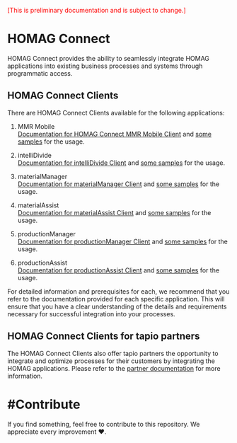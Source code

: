 <span style="color:red">[This is preliminary documentation and is subject to change.] </span>

# HOMAG Connect

HOMAG Connect provides the ability to seamlessly integrate HOMAG applications into existing business processes and systems through programmatic access.

## HOMAG Connect Clients

There are HOMAG Connect Clients available for the following applications:

1. MMR Mobile<br> 
   [Documentation for HOMAG Connect MMR Mobile Client](/Applications/MmrMobile/README.md) and [some samples](/Applications/MmrMobile/Samples/) for the usage.

2. intelliDivide <br> 
   [Documentation for intelliDivide Client](/Applications/IntelliDivide/Readme.md) and [some samples](/Applications/IntelliDivide/Samples/Readme.md) for the usage.

3. materialManager <br>
   [Documentation for materialManager Client](./Applications/MaterialManager/README.md) and [some samples](./Applications/MaterialManager/Samples/Readme.md) for the usage.

4. materialAssist <br>
   [Documentation for materialAssist Client](./Applications/MaterialAssist/Readme.md) and [some samples](./Applications/MaterialAssist/Samples/Readme.md) for the usage.

5. productionManager <br>
   [Documentation for productionManager Client](./Applications/ProductionManager/Readme.md) and [some samples](./Applications/ProductionManager/Samples) for the usage.

6. productionAssist <br>
   [Documentation for productionAssist Client](./Applications/ProductionAssist/Readme.md) and [some samples](./Applications/ProductionAssist/Samples) for the usage.


For detailed information and prerequisites for each, we recommend that you refer to the documentation provided for each specific application. This will ensure that you have a clear understanding of the details and requirements necessary for successful integration into your processes.

## HOMAG Connect Clients for tapio partners

The HOMAG Connect Clients also offer tapio partners the opportunity to integrate and optimize processes for their customers by integrating the HOMAG applications. Please refer to the [partner documentation](./Documentation/Partner/Authorization) for more information.

# #Contribute

If you find something, feel free to contribute to this repository. We appreciate every improvement ❤️.
